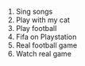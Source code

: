 1. Sing songs
2. Play with my cat
3. Play football
  1. Fifa on Playstation
  2. Real football game
  3. Watch real game

